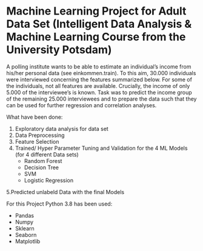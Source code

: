 # Machine Learning Project for Adult Data Set (Intelligent Data Analysis & Machine Learning Course from the University Potsdam)
A polling institute wants to be able to estimate an individual’s income from his/her personal data (see einkommen.train). To this aim, 30.000 individuals were interviewed concerning the features summarized below. For some of the individuals, not all features are available. Crucially, the income of only 5.000 of the interviewee’s is known. Task was to predict the income group of the remaining 25.000 interviewees and to prepare the data such that they can be used for further regression and correlation analyses.



What have been done:

1.  Exploratory data analysis for data set
2.  Data Preprocessing
3.  Feature Selection
4.  Trained/ Hyper Parameter Tuning and Validation for the 4 ML  Models (for 4 different Data sets)
    - Random Forest
    -  Decision Tree
    -  SVM
    -  Logistic Regression

5.Predicted unlabeld Data with the final Models

For this Project Python 3.8 has been used:
   - Pandas
   - Numpy
   - Sklearn
   - Seaborn
   - Matplotlib
   

